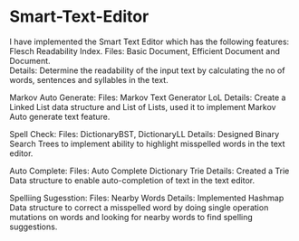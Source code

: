 # Smart-Text-Editor 

I have implemented the Smart Text Editor which has the following features: 
Flesch Readability Index. 
    Files: Basic Document, Efficient Document and Document.       
    Details: Determine the readability of the input text by calculating the no of words, sentences and syllables in the text.

Markov Auto Generate:
Files: Markov Text Generator LoL
Details: Create a Linked List data structure and List of Lists, used it to implement Markov Auto generate text feature. 

Spell Check:
    Files: DictionaryBST, DictionaryLL
    Details: Designed Binary Search Trees to implement ability to highlight misspelled words in the text editor. 

Auto Complete: 
    Files: Auto Complete Dictionary Trie 
    Details: Created a Trie Data structure to enable auto-completion of text in the text editor. 

Spelliing Sugesstion: 
    Files: Nearby Words 
    Details: Implemented Hashmap Data structure to correct a misspelled word by doing single operation mutations on words and looking for nearby words to find spelling suggestions.
